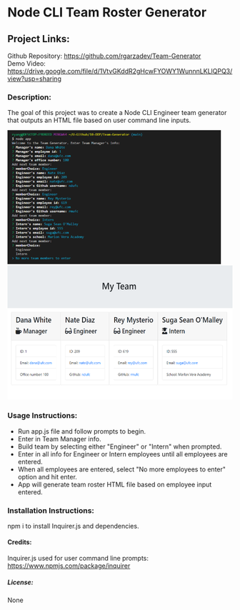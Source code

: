 # Node CLI Team Roster Generator

## Project Links:

Github Repository: https://github.com/rgarzadev/Team-Generator<br>
Demo Video: https://drive.google.com/file/d/1VtvGKddR2gHcwFYOWY1WunnnLKLlQPQ3/view?usp=sharing

### Description:

The goal of this project was to create a Node CLI Engineer team generator that outputs an HTML file based on user command line inputs.

<img src="https://github.com/rgarzadev/Team-Generator/blob/main/screenshots/Team-Generator-Console.PNG?raw=true" height="300">

<img src="https://github.com/rgarzadev/Team-Generator/blob/main/screenshots/Team-Generator-HTML.PNG?raw=true" height="300">


### Usage Instructions: <br>

* Run app.js file and follow prompts to begin.
* Enter in Team Manager info.
* Build team by selecting either "Engineer" or "Intern" when prompted.
* Enter in all info for Engineer or Intern employees until all employees are entered.
* When all employees are entered, select "No more employees to enter" option and hit enter.
* App will generate team roster HTML file based on employee input entered.

### Installation Instructions:

npm i to install Inquirer.js and dependencies.

#### Credits:

Inquirer.js used for user command line prompts: https://www.npmjs.com/package/inquirer

##### License:

None

